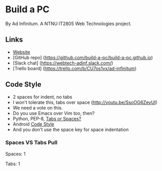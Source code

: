# Build a PC
By Ad Infinitum. A NTNU IT2805 Web Technologies project.

## Links
+ [Website](https://build-a-pc.github.io/)
+ [GitHub repo] (https://github.com/build-a-pc/build-a-pc.github.io)
+ [Slack chat] (https://webtech-adinf.slack.com/)
+ [Trello board] (https://trello.com/b/CU7os1vx/ad-infinitum)

## Code Style
+ 2 spaces for indent, no tabs
+ I won't tolerate this, tabs over space (http://youtu.be/SsoOG6ZeyUI)
+ We need a vote on this.
+ Do you use Emacs over Vim too, then?
+ Python, PEP-8, [Tabs or Spaces?](https://www.python.org/dev/peps/pep-0008/#tabs-or-spaces)
+ Android [Code Style](https://source.android.com/source/code-style.html#use-spaces-for-indentation)
+ And you don't use the space key for space indentation

### Spaces VS Tabs Pull
Spaces: 1

Tabs: 1

